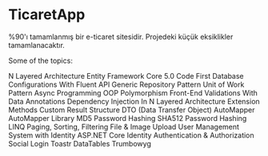 # TicaretApp
%90'ı tamamlanmış bir e-ticaret sitesidir. Projedeki küçük eksiklikler tamamlanacaktır.

Some of the topics:

N Layered Architecture
Entity Framework Core 5.0 Code First
Database Configurations With Fluent API
Generic Repository Pattern
Unit of Work Pattern
Async Programming
OOP
Polymorphism
Front-End Validations With Data Annotations
Dependency Injection In N Layered Architecture
Extension Methods
Custom Result Structure
DTO (Data Transfer Object)
AutoMapper AutoMapper Library
MD5 Password Hashing
SHA512 Password Hashing
LINQ
Paging, Sorting, Filtering
File & Image Upload
User Management System with Identity
ASP.NET Core Identity
Authentication & Authorization
Social Login
Toastr
DataTables
Trumbowyg

